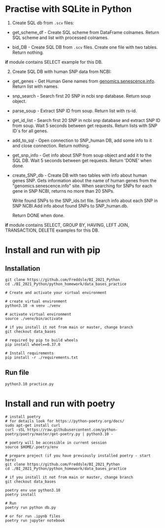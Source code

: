# Practise with SQLite in Python

1. Create SQL db from `.scv` files:

- get_scheme_df - Create SQL scheme from DataFrame colnames. Return SQL scheme and list with processed colnames.

- bid_DB - Create SQL DB from `.scv` files. Create one file with two tables. Return nothing.

__if__ module contains SELECT example for this DB.


2. Create SQL DB with human SNP data from NCBI:

- get_genes - Get Human Gene names from [genomics.senescence.info](genomics.senescence.info). Return list with names.

- snp_search - Search first 20 SNP in ncbi snp database. Return soup object.

- parse_soup - Extract SNP ID from soup. Return list with rs-id.

- get_id_list - Search first 20 SNP in ncbi snp database and extract SNP ID from soup. Wait 5 seconds between get requests. Return lists with SNP ID`s for all genes.

- add_to_sql - Open connection to SNP_human DB, add some info to it and close connection. Return nothing.

- get_snp_info - Get info about SNP from soup object and add it to the SQL DB. Wait 5 seconds between get requests. Return 'DONE' when done.

- create_SNP_db - Create DB with two tables with info about human genes SNP. Gets information about the name of human genes from the "genomics.senescence.info" site. When searching for SNPs for each gene in SNP NCBI, returns no more than 20 SNPs.

    Write found SNPs to the SNP_ids.txt file. Search info about each SNP in SNP NCBI.Add info about found SNPs to SNP_human.db.
    
    Return DONE when done.

__if__ module contains SELECT, GROUP BY, HAVING, LEFT JOIN, TRANSACTION, DELETE examples for this DB.


# Install and run with pip
## Installation

```console
git clone https://github.com/Freddsle/BI_2021_Python
cd ./BI_2021_Python/python_homework/data_bases_practice

# Create and activate your virtual environment

# create virtual environment
python3.10 -m venv ./venv

# activate virtual environment
source ./venv/bin/activate

# if you install it not from main or master, change branch
git checkout data_bases

# required by pip to build wheels
pip install wheel==0.37.0 

# Install requirements
pip install -r ./requirements.txt
```

## Run file
```console
python3.10 practice.py
```

# Install and run with poetry
```console
# install poetry
# for details look for https://python-poetry.org/docs/
sudo apt-get install curl
curl -sSL https://raw.githubusercontent.com/python-poetry/poetry/master/get-poetry.py | python3.10 -

# poetry will be accessible in current session
source $HOME/.poetry/env

# prepare project (if you have previously installed poetry - start here)
git clone https://github.com/Freddsle/BI_2021_Python
cd ./BI_2021_Python/python_homework/data_bases_practice

# if you install it not from main or master, change branch
git checkout data_bases

poetry env use python3.10
poetry install

# Run
poetry run python db.py

# or for run .ipynb files
poetry run jupyter notebook
```